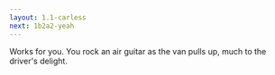 ```yaml
---
layout: 1.1-carless
next: 1b2a2-yeah
---
```

Works for you. You rock an air guitar as the van pulls up, much to the driver's delight.